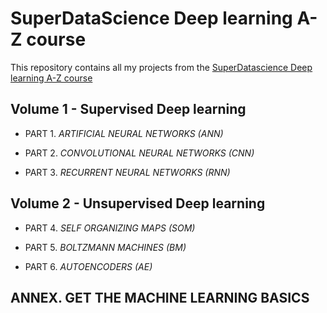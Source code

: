 # SuperDataScience Deep learning A-Z course

This repository contains all my projects from the [SuperDatascience Deep learning A-Z course](https://www.udemy.com/deeplearning)

## Volume 1 - Supervised Deep learning

   - PART 1. *ARTIFICIAL NEURAL NETWORKS (ANN)*

   - PART 2. *CONVOLUTIONAL NEURAL NETWORKS (CNN)*

   - PART 3. *RECURRENT NEURAL NETWORKS (RNN)*

## Volume 2 - Unsupervised Deep learning

   - PART 4. *SELF ORGANIZING MAPS (SOM)*

   - PART 5. *BOLTZMANN MACHINES (BM)*

   - PART 6. *AUTOENCODERS (AE)*

## ANNEX. GET THE MACHINE LEARNING BASICS
